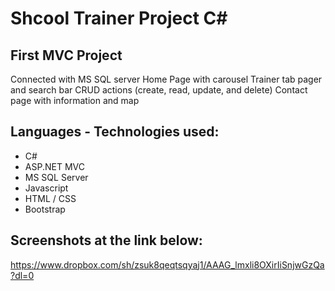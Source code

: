 # Shcool Trainer Project C#

## First MVC Project
Connected with MS SQL server
Home Page with carousel
Trainer tab pager and search bar
CRUD actions (create, read, update, and delete)
Contact page with information and map

## Languages - Technologies used:
- C#
- ASP.NET MVC
- MS SQL Server
- Javascript
- HTML / CSS
- Bootstrap

## Screenshots at the link below:
https://www.dropbox.com/sh/zsuk8qeqtsqyaj1/AAAG_lmxli8OXirIiSnjwGzQa?dl=0
